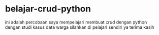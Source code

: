 # belajar-crud-python
ini adalah percobaan saya mempelajari membuat crud dengan python dengan studi kasus data warga
silahkan di pelajari sendiri ya terima kasih
